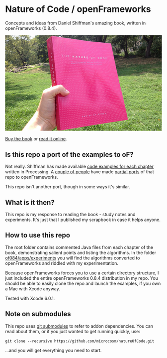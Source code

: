 Nature of Code / openFrameworks
===============================
Concepts and ideas from Daniel Shiffman's amazing book, written in openFrameworks (0.8.4).

![The book](book.jpg)

[Buy the book](http://natureofcode.com/) or [read it online](http://natureofcode.com/).

Is this repo a port of the examples to oF?
------------------------------------------
Not really. Shiffman has made available [code examples for each chapter](https://github.com/shiffman/The-Nature-of-Code-Examples), written in Processing. A [couple of people](https://github.com/firmread/NatureOfCode) have made [partial ports](https://github.com/emmanuelgeoffray/The-Nature-of-Code) of that repo to openFrameworks.

This repo isn't another port, though in some ways it's similar.

What is it then?
----------------
This repo is my response to reading the book - study notes and experiments. It's just that I published my scrapbook in case it helps anyone.

How to use this repo
--------------------
The root folder contains commented Java files from each chapter of the book, demonstrating salient points and listing the algorithms. In the folder [of084/apps/experiments](of084/apps/experiments) you will find the algorithms converted to openFrameworks and riddled with my experimentation.

Because openFrameworks forces you to use a certain directory structure, I just included the entire openFrameworks 0.8.4 distribution in my repo. You should be able to easily clone the repo and launch the examples, if you own a Mac with Xcode anyway.

Tested with Xcode 6.0.1.

Note on submodules
------------------
This repo uses [git submodules](http://git-scm.com/book/en/v2/Git-Tools-Submodules) to refer to addon dependencies. You can read about them, or if you just wanted to get running quickly, use:

    git clone --recursive https://github.com/microcosm/natureOfCode.git

...and you will get everything you need to start.